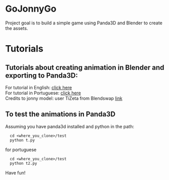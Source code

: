 # GoJonnyGo
Project goal is to build a simple game using Panda3D and Blender to create the assets.
# Tutorials
## Tutorials about creating animation in Blender and exporting to Panda3D:
For tutorial in English: [click here](https://www.youtube.com/watch?v=EJqrUxyrvW4&list=PL83wfMB0Gc6JVYjyqKJy14_oLF2kPDYeQ)
<br>
For tutorial in Portuguese: [click here](https://www.youtube.com/watch?v=yHmOzupS_qQ&list=PL83wfMB0Gc6KwcaBXKumZGL6pONon_QVY)
<br>
Credits to jonny model: user TiZeta from Blendswap [link](https://www.blendswap.com/blends/view/83067)

## To test the animations in Panda3D
Assuming you have panda3d installed and python in the path:
```
  cd <where_you_clone>/test
  python t.py
```
  
  for portuguese
```  
  cd <where_you_clone>/test
  python t2.py
```
Have fun!
  
 
